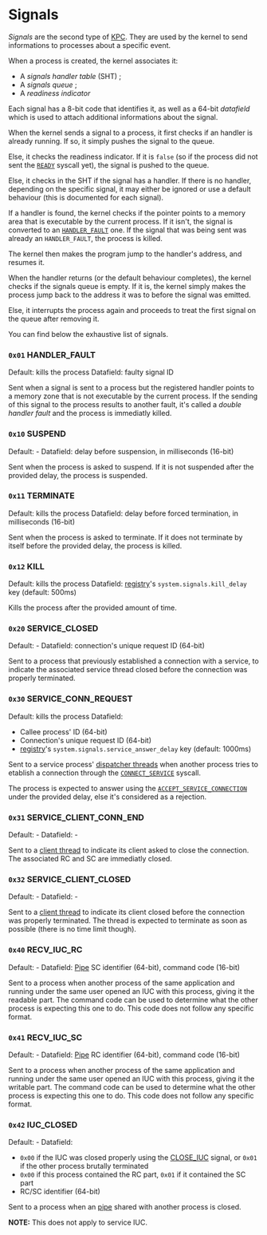 # Signals

_Signals_ are the second type of [KPC](../technical/kpc.md). They are used by the kernel to send informations to processes about a specific event.

When a process is created, the kernel associates it:

* A _signals handler table_ (SHT) ;
* A _signals queue_ ;
* A _readiness indicator_

Each signal has a 8-bit code that identifies it, as well as a 64-bit _datafield_ which is used to attach additional informations about the signal.

When the kernel sends a signal to a process, it first checks if an handler is already running. If so, it simply pushes the signal to the queue.

Else, it checks the readiness indicator. If it is `false` (so if the process did not sent the [`READY`](signals.md#0x04-ready) syscall yet), the signal is pushed to the queue.

Else, it checks in the SHT if the signal has a handler. If there is no handler, depending on the specific signal, it may either be ignored or use a default behaviour (this is documented for each signal).

If a handler is found, the kernel checks if the pointer points to a memory area that is executable by the current process. If it isn't, the signal is converted to an [`HANDLER_FAULT`](#0x01-handlerfault) one. If the signal that was being sent was already an `HANDLER_FAULT`, the process is killed.

The kernel then makes the program jump to the handler's address, and resumes it.

When the handler returns (or the default behaviour completes), the kernel checks if the signals queue is empty. If it is, the kernel simply makes the process jump back to the address it was to before the signal was emitted.

Else, it interrupts the process again and proceeds to treat the first signal on the queue after removing it.

You can find below the exhaustive list of signals.

### `0x01` HANDLER_FAULT

Default: kills the process
Datafield: faulty signal ID

Sent when a signal is sent to a process but the registered handler points to a memory zone that is not executable by the current process.
If the sending of this signal to the process results to another fault, it's called a _double handler fault_ and the process is immediatly killed.

### `0x10` SUSPEND

Default: -
Datafield: delay before suspension, in milliseconds (16-bit)

Sent when the process is asked to suspend. If it is not suspended after the provided delay, the process is suspended.

### `0x11` TERMINATE

Default: kills the process
Datafield: delay before forced termination, in milliseconds (16-bit)

Sent when the process is asked to terminate. If it does not terminate by itself before the provided delay, the process is killed.

### `0x12` KILL

Default: kills the process
Datafield: [registry](registry.md)'s `system.signals.kill_delay` key (default: 500ms)

Kills the process after the provided amount of time.

### `0x20` SERVICE_CLOSED

Default: -
Datafield: connection's unique request ID (64-bit)

Sent to a process that previously established a connection with a service, to indicate the associated service thread closed before the connection was properly terminated.

### `0x30` SERVICE_CONN_REQUEST

Default: kills the process
Datafield:
* Callee process' ID (64-bit)
* Connection's unique request ID (64-bit)
* [registry](registry.md)'s `system.signals.service_answer_delay` key (default: 1000ms)

Sent to a service process' [dispatcher threads](services.md#thread-types) when another process tries to etablish a connection through the [`CONNECT_SERVICE`](syscalls.md#0x20-connectservice) syscall.

The process is expected to answer using the [`ACCEPT_SERVICE_CONNECTION`](syscalls.md#0x21-acceptserviceconnection) under the provided delay, else it's considered as a rejection.

### `0x31` SERVICE_CLIENT_CONN_END

Default: -
Datafield: -

Sent to a [client thread](services.md#thread-types) to indicate its client asked to close the connection.
The associated RC and SC are immediatly closed.

### `0x32` SERVICE_CLIENT_CLOSED

Default: -
Datafield: -

Sent to a [client thread](services.md#thread-types) to indicate its client closed before the connection was properly terminated.
The thread is expected to terminate as soon as possible (there is no time limit though).

### `0x40` RECV_IUC_RC

Default: -
Datafield: [Pipe](ipc.md#pipes) SC identifier (64-bit), command code (16-bit)

Sent to a process when another process of the same application and running under the same user opened an IUC with this process, giving it the readable part.
The command code can be used to determine what the other process is expecting this one to do. This code does not follow any specific format.

### `0x41` RECV_IUC_SC

Default: -
Datafield: [Pipe](ipc.md#pipes) RC identifier (64-bit), command code (16-bit)

Sent to a process when another process of the same application and running under the same user opened an IUC with this process, giving it the writable part.
The command code can be used to determine what the other process is expecting this one to do. This code does not follow any specific format.

### `0x42` IUC_CLOSED

Default: -
Datafield:
* `0x00` if the IUC was closed properly using the [CLOSE_IUC](signals.md#0x42-closeiuc) signal, or `0x01` if the other process brutally terminated
* `0x00` if this process contained the RC part, `0x01` if it contained the SC part
* RC/SC identifier (64-bit)

Sent to a process when an [pipe](ipc.md#pipes) shared with another process is closed.

**NOTE:** This does not apply to service IUC.
